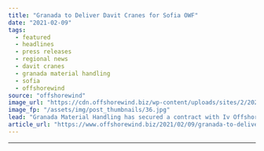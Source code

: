 ```yaml
---
title: "Granada to Deliver Davit Cranes for Sofia OWF"
date: "2021-02-09"
tags: 
  - featured
  - headlines
  - press releases
  - regional news
  - davit cranes
  - granada material handling
  - sofia
  - offshorewind
source: "offshorewind"
image_url: "https://cdn.offshorewind.biz/wp-content/uploads/sites/2/2021/02/09105005/Granada-to-Deliver-Davit-Cranes-for-Sofia-OWF.jpg"
image_fp: "/assets/img/post_thumbnails/36.jpg"
lead: "Granada Material Handling has secured a contract with Iv Offshore &#38; Energy (Iv-ONE) to"
article_url: "https://www.offshorewind.biz/2021/02/09/granada-to-deliver-davit-cranes-for-sofia-owf/"
---
```


---
